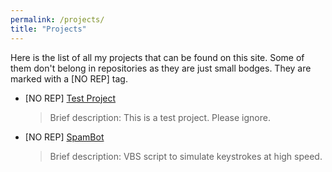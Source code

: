 ```yaml
---
permalink: /projects/
title: "Projects"
---
```

Here is the list of all my projects that can be found on this site. Some of them don't belong in repositories as they are just small bodges. They are marked with a \[NO REP] tag.
* \[NO REP] [Test Project](/projects/testproject/)
  > Brief description: This is a test project. Please ignore.
* \[NO REP] [SpamBot](/projects/spambot/)
  > Brief description: VBS script to simulate keystrokes at high speed.

